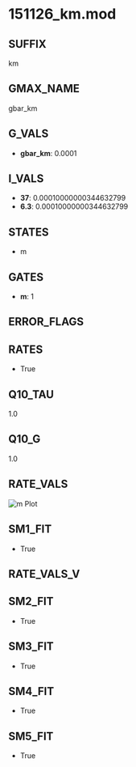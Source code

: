 # 151126_km.mod

## SUFFIX

km

## GMAX_NAME

gbar_km

## G_VALS

- **gbar_km**: 0.0001

## I_VALS

- **37**: 0.00010000000344632799
- **6.3**: 0.00010000000344632799

## STATES

- m

## GATES

- **m**: 1

## ERROR_FLAGS


## RATES

- True

## Q10_TAU

1.0

## Q10_G

1.0

## RATE_VALS

![m Plot](/Users/pbozelos/Dropbox/icg-Chai-Panos/supermodels/output_markdown_files/K/151126_km.mod/images/m.png)

## SM1_FIT

- True

## RATE_VALS_V

## SM2_FIT

- True

## SM3_FIT

- True

## SM4_FIT

- True

## SM5_FIT

- True

